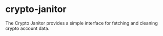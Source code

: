 # crypto-janitor
The Crypto Janitor provides a simple interface for fetching and cleaning crypto account data.
